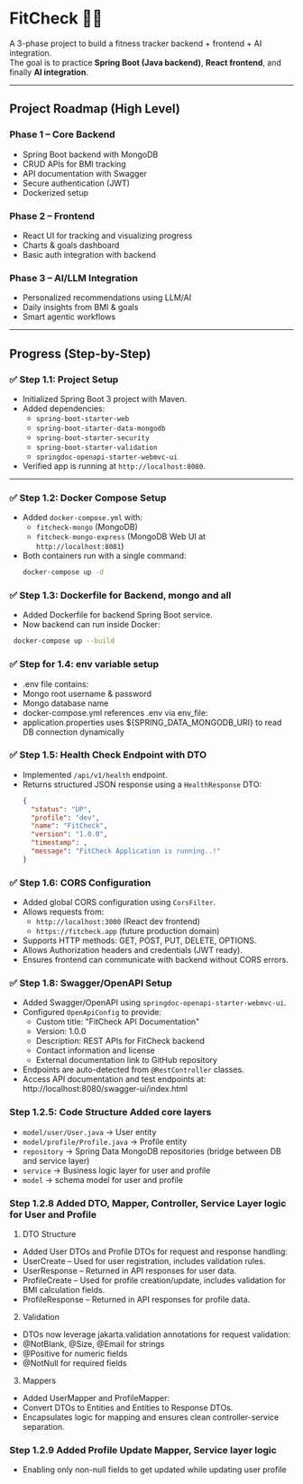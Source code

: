# FitCheck 🏋️‍♂️

A 3-phase project to build a fitness tracker backend + frontend + AI integration.  
The goal is to practice **Spring Boot (Java backend)**, **React frontend**, and finally **AI integration**.  

---

## Project Roadmap (High Level)

### Phase 1 – Core Backend
- Spring Boot backend with MongoDB
- CRUD APIs for BMI tracking
- API documentation with Swagger
- Secure authentication (JWT)
- Dockerized setup

### Phase 2 – Frontend
- React UI for tracking and visualizing progress
- Charts & goals dashboard
- Basic auth integration with backend

### Phase 3 – AI/LLM Integration
- Personalized recommendations using LLM/AI
- Daily insights from BMI & goals
- Smart agentic workflows

---

## Progress (Step-by-Step)

### ✅ Step 1.1: Project Setup
- Initialized Spring Boot 3 project with Maven.
- Added dependencies:  
  - `spring-boot-starter-web`  
  - `spring-boot-starter-data-mongodb`  
  - `spring-boot-starter-security`  
  - `spring-boot-starter-validation`  
  - `springdoc-openapi-starter-webmvc-ui`
- Verified app is running at `http://localhost:8080`.

---

### ✅ Step 1.2: Docker Compose Setup
- Added `docker-compose.yml` with:
  - `fitcheck-mongo` (MongoDB)
  - `fitcheck-mongo-express` (MongoDB Web UI at `http://localhost:8081`)
- Both containers run with a single command:
  ```bash
  docker-compose up -d

### ✅ Step 1.3: Dockerfile for Backend, mongo and all
- Added Dockerfile for backend Spring Boot service.
- Now backend can run inside Docker:
```bash
 docker-compose up --build
```

### ✅ Step for 1.4: env variable setup
- .env file contains:
- Mongo root username & password
- Mongo database name
- docker-compose.yml references .env via env_file:
- application.properties uses ${SPRING_DATA_MONGODB_URI} to read DB connection dynamically


### ✅ Step 1.5: Health Check Endpoint with DTO
- Implemented `/api/v1/health` endpoint.
- Returns structured JSON response using a `HealthResponse` DTO:
  ```json
  {
    "status": "UP",
    "profile": "dev",
    "name": "FitCheck",
    "version": "1.0.0",
    "timestamp": ,
    "message": "FitCheck Application is running..!"
  }
### ✅ Step 1.6: CORS Configuration
- Added global CORS configuration using `CorsFilter`.
- Allows requests from:
  - `http://localhost:3000` (React dev frontend)
  - `https://fitcheck.app` (future production domain)
- Supports HTTP methods: GET, POST, PUT, DELETE, OPTIONS.
- Allows Authorization headers and credentials (JWT ready).
- Ensures frontend can communicate with backend without CORS errors.

### ✅ Step 1.8: Swagger/OpenAPI Setup
- Added Swagger/OpenAPI using `springdoc-openapi-starter-webmvc-ui`.
- Configured `OpenApiConfig` to provide:
  - Custom title: "FitCheck API Documentation"
  - Version: 1.0.0
  - Description: REST APIs for FitCheck backend
  - Contact information and license
  - External documentation link to GitHub repository
- Endpoints are auto-detected from `@RestController` classes.
- Access API documentation and test endpoints at: http://localhost:8080/swagger-ui/index.html

### Step 1.2.5: Code Structure Added core layers
- `model/user/User.java` → User entity
- `model/profile/Profile.java` → Profile entity
- `repository` → Spring Data MongoDB repositories (bridge between DB and service layer)
- `service` → Business logic layer for user and profile
- `model` → schema model for user and profile


### Step 1.2.8 Added DTO, Mapper, Controller, Service Layer logic for User and Profile
1. DTO Structure
- Added User DTOs and Profile DTOs for request and response handling:
- UserCreate – Used for user registration, includes validation rules.
- UserResponse – Returned in API responses for user data.
- ProfileCreate – Used for profile creation/update, includes validation for BMI calculation fields.
- ProfileResponse – Returned in API responses for profile data.
2. Validation
- DTOs now leverage jakarta.validation annotations for request validation:
- @NotBlank, @Size, @Email for strings
- @Positive for numeric fields
- @NotNull for required fields
3. Mappers
- Added UserMapper and ProfileMapper:
- Convert DTOs to Entities and Entities to Response DTOs.
- Encapsulates logic for mapping and ensures clean controller-service separation.

### Step 1.2.9 Added Profile Update Mapper, Service layer logic
- Enabling only non-null fields to get updated while updating user profile